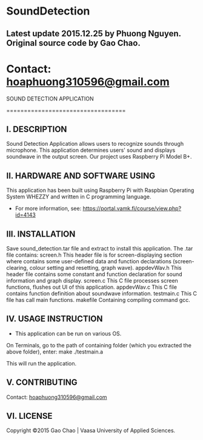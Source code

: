 # SoundDetection
Latest update 2015.12.25 by Phuong Nguyen.
Original source code by Gao Chao.
----------------------------------
Contact: hoaphuong310596@gmail.com
==================================

   SOUND DETECTION APPLICATION

==================================

I. DESCRIPTION
-----------
Sound Detection Application allows users to recognize sounds through microphone. This application determines users' sound and displays soundwave in the output screen. Our project uses Raspberry Pi Model B+. 

II. HARDWARE AND SOFTWARE USING
-------------------------------
This application has been built using Raspberry Pi with Raspbian Operating System WHEZZY and written in C programming language.

* For more information, see: https://portal.vamk.fi/course/view.php?id=4143 

III. INSTALLATION
-----------------
Save sound_detection.tar file and extract to install this application.
The .tar file contains:
	screen.h
		This header file is for screen-displaying section where contains some user-defined data and function declarations (screen-clearing, colour setting and resetting, graph wave).
	appdevWav.h
		This header file contains some constant and function declaration for sound information and graph display.
	screen.c
		This C file processes screen functions, flushes out UI of this application.
	appdevWav.c
		This C file contains function definition about soundwave information.
	testmain.c
		This C file has call main functions.
	makefile
		Containing compiling command gcc.

IV. USAGE INSTRUCTION
----------------------
* This application can be run on various OS.

On Terminals, go to the path of containing folder (which you extracted the above folder), enter:
	make
	./testmain.a

This will run the application.

V. CONTRIBUTING
---------------
Contact: hoaphuong310596@gmail.com

VI. LICENSE
-----------
Copyright ©2015 Gao Chao | Vaasa University of Applied Sciences.
